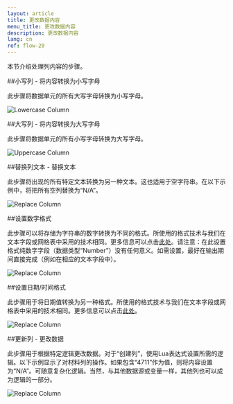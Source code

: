 ```yaml
---
layout: article
title: 更改数据内容
menu_title: 更改数据内容
description: 更改数据内容
lang: cn
ref: flow-20
---
```

本节介绍处理列内容的步骤。

##小写列 - 将内容转换为小写字母

此步骤将数据单元的所有大写字母转换为小写字母。

![Lowercase Column](/assets/images/dataflows/dataflows-lowercase01.png)

##大写列 - 将内容转换为大写字母

此步骤将数据单元的所有小写字母转换为大写字母。

![Uppercase Column](/assets/images/dataflows/dataflows-uppercase01.png)

##替换列文本 - 替换文本

此步骤将出现的所有特定文本转换为另一种文本。这也适用于空字符串。在以下示例中，将把所有空列替换为“N/A”。

![Replace Column](/assets/images/dataflows/dataflows-replace-text01.png)

##设置数字格式

此步骤可以将存储为字符串的数字转换为不同的格式。所使用的格式技术与我们在文本字段或网格表中采用的技术相同。更多信息可以点击[此处](https://help.peakboard.com/misc/03-en-formating-values.html)。请注意：在此设置格式纯数字字段（数据类型“Number”）没有任何意义。如需设置，最好在输出期间直接完成（例如在相应的文本字段中）。

![Replace Column](/assets/images/dataflows/dataflows-set-number-format01.png)

##设置日期/时间格式

此步骤用于将日期值转换为另一种格式。所使用的格式技术与我们在文本字段或网格表中采用的技术相同。更多信息可以点击[此处](https://help.peakboard.com/misc/03-en-formating-values.html)。

![Replace Column](/assets/images/dataflows/dataflows-set-date-format01.png)

##更新列 - 更改数据

此步骤用于根据特定逻辑更改数据。对于“创建列”，使用Lua表达式设置所需的逻辑。以下示例显示了对材料列的操作。如果包含“4711”作为值，则将内容设置为“N/A”。可随意复杂化逻辑。当然，与其他数据源或变量一样，其他列也可以成为逻辑的一部分。

![Replace Column](/assets/images/dataflows/dataflows-update-column01.png)
